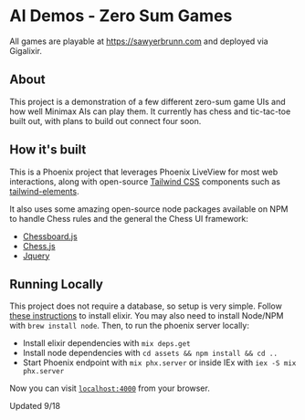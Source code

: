 # AI Demos - Zero Sum Games
All games are playable at https://sawyerbrunn.com and deployed via Gigalixir.
## About
This project is a demonstration of a few different zero-sum game UIs and how well Minimax AIs can play them.
It currently has chess and tic-tac-toe built out, with plans to build out connect four soon.
## How it's built
This is a Phoenix project that leverages Phoenix LiveView for most web interactions, along with open-source [Tailwind CSS](https://tailwindcss.com/) components such as [tailwind-elements](https://tailwind-elements.com/).

It also uses some amazing open-source node packages available on NPM to handle Chess rules and the general the Chess UI framework:
- [Chessboard.js](https://chessboardjs.com/)
- [Chess.js](https://github.com/jhlywa/chess.js/blob/master/README.md)
- [Jquery](https://github.com/jquery/jquery)

## Running Locally
This project does not require a database, so setup is very simple. 
Follow [these instructions](https://elixir-lang.org/install.html) to install elixir. You may also need to install Node/NPM with `brew install node`.
Then, to run the phoenix server locally:

  * Install elixir dependencies with `mix deps.get`
  * Install node dependencies with `cd assets && npm install && cd ..`
  * Start Phoenix endpoint with `mix phx.server` or inside IEx with `iex -S mix phx.server`

Now you can visit [`localhost:4000`](http://localhost:4000) from your browser.

Updated 9/18